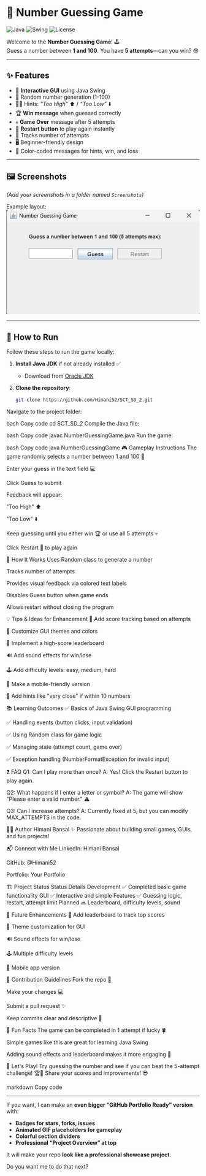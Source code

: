 # 🎯 Number Guessing Game

![Java](https://img.shields.io/badge/Language-Java-blue) ![Swing](https://img.shields.io/badge/GUI-Swing-orange) ![License](https://img.shields.io/badge/License-MIT-green)

Welcome to the **Number Guessing Game**! 🕹️  
Guess a number between **1 and 100**. You have **5 attempts**—can you win? 😎  

---

## ✨ Features
- 🎨 **Interactive GUI** using Java Swing  
- 🎲 Random number generation (1-100)  
- 🕵️‍♂️ Hints: *“Too High”* ⬆️ / *“Too Low”* ⬇️  
- 🏆 **Win message** when guessed correctly  
- 💀 **Game Over** message after 5 attempts  
- 🔄 **Restart button** to play again instantly  
- 🔢 Tracks number of attempts  
- 🖥️ Beginner-friendly design  
- 🌈 Color-coded messages for hints, win, and loss  

---

## 🖼 Screenshots

*(Add your screenshots in a folder named `Screenshots`)*  

Example layout:  
![Screenshot](Screenshots/output.png)  

---

## 🏃 How to Run
Follow these steps to run the game locally:

1. **Install Java JDK** if not already installed ✅  
   - Download from [Oracle JDK](https://www.oracle.com/java/technologies/javase-jdk17-downloads.html)  

2. **Clone the repository**:
   ```bash
   git clone https://github.com/Himani52/SCT_SD_2.git
Navigate to the project folder:

bash
Copy code
cd SCT_SD_2
Compile the Java file:

bash
Copy code
javac NumberGuessingGame.java
Run the game:

bash
Copy code
java NumberGuessingGame
🎮 Gameplay Instructions
The game randomly selects a number between 1 and 100 🎲

Enter your guess in the text field 💻

Click Guess to submit

Feedback will appear:

"Too High" ⬆️

"Too Low" ⬇️

Keep guessing until you either win 🏆 or use all 5 attempts 💀

Click Restart 🔄 to play again

🧩 How It Works
Uses Random class to generate a number

Tracks number of attempts

Provides visual feedback via colored text labels

Disables Guess button when game ends

Allows restart without closing the program

💡 Tips & Ideas for Enhancement
🏅 Add score tracking based on attempts

🎨 Customize GUI themes and colors

🌟 Implement a high-score leaderboard

🔊 Add sound effects for win/lose

🕹️ Add difficulty levels: easy, medium, hard

📱 Make a mobile-friendly version

🧩 Add hints like "very close" if within 10 numbers

📚 Learning Outcomes
✅ Basics of Java Swing GUI programming

✅ Handling events (button clicks, input validation)

✅ Using Random class for game logic

✅ Managing state (attempt count, game over)

✅ Exception handling (NumberFormatException for invalid input)

❓ FAQ
Q1: Can I play more than once?
A: Yes! Click the Restart button to play again.

Q2: What happens if I enter a letter or symbol?
A: The game will show "Please enter a valid number." ⚠️

Q3: Can I increase attempts?
A: Currently fixed at 5, but you can modify MAX_ATTEMPTS in the code.

👩‍💻 Author
Himani Bansal ✨
Passionate about building small games, GUIs, and fun projects!

📬 Connect with Me
LinkedIn: Himani Bansal

GitHub: @Himani52

Portfolio: Your Portfolio

🏗️ Project Status
Status	Details
Development	✅ Completed basic game functionality
GUI	✅ Interactive and simple
Features	✅ Guessing logic, restart, attempt limit
Planned	🔜 Leaderboard, difficulty levels, sound

🚀 Future Enhancements
🌟 Add leaderboard to track top scores

🎨 Theme customization for GUI

🔊 Sound effects for win/lose

🕹️ Multiple difficulty levels

📱 Mobile app version

📝 Contribution Guidelines
Fork the repo 🔀

Make your changes 💻

Submit a pull request ✨

Keep commits clear and descriptive 📝

🎉 Fun Facts
The game can be completed in 1 attempt if lucky 🍀

Simple games like this are great for learning Java Swing

Adding sound effects and leaderboard makes it more engaging 🎵

🚀 Let's Play!
Try guessing the number and see if you can beat the 5-attempt challenge! 🏆🎉
Share your scores and improvements! 😎

markdown
Copy code

---

If you want, I can make an **even bigger “GitHub Portfolio Ready” version** with:  
- **Badges for stars, forks, issues**  
- **Animated GIF placeholders for gameplay**  
- **Colorful section dividers**  
- **Professional “Project Overview” at top**  

It will make your repo **look like a professional showcase project**.  

Do you want me to do that next?






